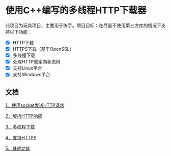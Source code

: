 # 使用C++编写的多线程HTTP下载器

此项目为玩具项目，主要用于练手。项目目标：在尽量不使用第三方库的情况下支持以下功能：

- [x] HTTP下载
- [x] HTTPS下载（基于OpenSSL）
- [x] 多线程下载
- [x] 处理HTTP重定向状态码
- [x] 支持Linux平台
- [x] 支持Windows平台

## 文档

<!-- [1. 基础知识](docs/Basics.md) -->

[1、使用socket发送HTTP请求](docs/HTTP_socket.md)

[2、解析HTTP响应](docs/HTTP_parse.md)

[3、多线程下载](docs/MultiThread.md)

[4、支持HTTPS](docs/HTTPS.md)

[5、其他功能](docs/socks5.md)

<!-- [重定向请求的处理](docs/Redirect.md) -->

<!-- [多平台的支持](docs/MultiPlatform.md) -->

